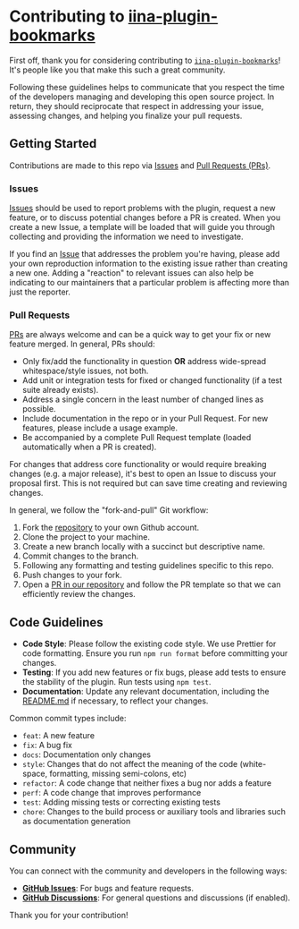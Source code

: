 # Contributing to [iina-plugin-bookmarks](https://github.com/wyattowalsh/iina-plugin-bookmarks)

First off, thank you for considering contributing to [`iina-plugin-bookmarks`](https://github.com/wyattowalsh/iina-plugin-bookmarks)! It's people like you that make this such a great community.

Following these guidelines helps to communicate that you respect the time of the developers managing and developing this open source project. In return, they should reciprocate that respect in addressing your issue, assessing changes, and helping you finalize your pull requests.

## Getting Started

Contributions are made to this repo via [Issues](https://github.com/wyattowalsh/iina-plugin-bookmarks/issues) and [Pull Requests (PRs)](https://github.com/wyattowalsh/iina-plugin-bookmarks/pulls).

### Issues

[Issues](https://github.com/wyattowalsh/iina-plugin-bookmarks/issues) should be used to report problems with the plugin, request a new feature, or to discuss potential changes before a PR is created. When you create a new Issue, a template will be loaded that will guide you through collecting and providing the information we need to investigate.

If you find an [Issue](https://github.com/wyattowalsh/iina-plugin-bookmarks/issues) that addresses the problem you're having, please add your own reproduction information to the existing issue rather than creating a new one. Adding a "reaction" to relevant issues can also help be indicating to our maintainers that a particular problem is affecting more than just the reporter.

### Pull Requests

[PRs](https://github.com/wyattowalsh/iina-plugin-bookmarks/pulls) are always welcome and can be a quick way to get your fix or new feature merged. In general, PRs should:

- Only fix/add the functionality in question **OR** address wide-spread whitespace/style issues, not both.
- Add unit or integration tests for fixed or changed functionality (if a test suite already exists).
- Address a single concern in the least number of changed lines as possible.
- Include documentation in the repo or in your Pull Request. For new features, please include a usage example.
- Be accompanied by a complete Pull Request template (loaded automatically when a PR is created).

For changes that address core functionality or would require breaking changes (e.g. a major release), it's best to open an Issue to discuss your proposal first. This is not required but can save time creating and reviewing changes.

In general, we follow the "fork-and-pull" Git workflow:

1.  Fork the [repository](https://github.com/wyattowalsh/iina-plugin-bookmarks/fork) to your own Github account.
2.  Clone the project to your machine.
3.  Create a new branch locally with a succinct but descriptive name.
4.  Commit changes to the branch.
5.  Following any formatting and testing guidelines specific to this repo.
6.  Push changes to your fork.
7.  Open a [PR in our repository](https://github.com/wyattowalsh/iina-plugin-bookmarks/compare) and follow the PR template so that we can efficiently review the changes.

## Code Guidelines

- **Code Style**: Please follow the existing code style. We use Prettier for code formatting. Ensure you run `npm run format` before committing your changes.
- **Testing**: If you add new features or fix bugs, please add tests to ensure the stability of the plugin. Run tests using `npm test`.
- **Documentation**: Update any relevant documentation, including the [README.md](https://github.com/wyattowalsh/iina-plugin-bookmarks/blob/main/README.md) if necessary, to reflect your changes.

Common commit types include:
- `feat`: A new feature
- `fix`: A bug fix
- `docs`: Documentation only changes
- `style`: Changes that do not affect the meaning of the code (white-space, formatting, missing semi-colons, etc)
- `refactor`: A code change that neither fixes a bug nor adds a feature
- `perf`: A code change that improves performance
- `test`: Adding missing tests or correcting existing tests
- `chore`: Changes to the build process or auxiliary tools and libraries such as documentation generation

## Community

You can connect with the community and developers in the following ways:

-   [**GitHub Issues**](https://github.com/wyattowalsh/iina-plugin-bookmarks/issues): For bugs and feature requests.
-   [**GitHub Discussions**](https://github.com/wyattowalsh/iina-plugin-bookmarks/discussions): For general questions and discussions (if enabled).

Thank you for your contribution! 